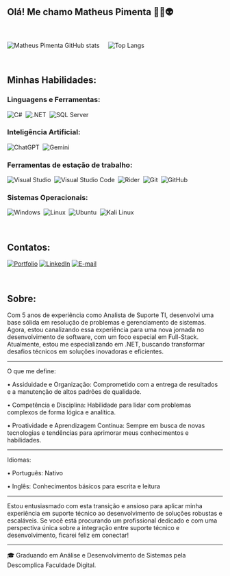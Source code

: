 ## Olá! Me chamo Matheus Pimenta 🖖🏼👽

&nbsp;
&nbsp;

![Matheus Pimenta GitHub stats](https://github-readme-stats.vercel.app/api?username=mthpmt&show_icons=true&theme=neon)&nbsp;&nbsp;
&nbsp;&nbsp;![Top Langs](https://github-readme-stats.vercel.app/api/top-langs/?username=mthpmt&layout=compact&theme=neon)

&nbsp;
&nbsp;

## Minhas Habilidades:

### Linguagens e Ferramentas:

![C#](https://img.shields.io/badge/C%23-239120?style=for-the-badge&logo=csharp&logoColor=white)&nbsp;
![.NET](https://img.shields.io/badge/.NET-512BD4?style=for-the-badge&logo=dotnet&logoColor=white)&nbsp;
![SQL Server](https://img.shields.io/badge/Microsoft%20SQL%20Server-CC2927?style=for-the-badge&logo=microsoft%20sql%20server&logoColor=white)&nbsp;

### Inteligência Artificial:

![ChatGPT](https://img.shields.io/badge/ChatGPT-74aa9c?style=for-the-badge&logo=openai&logoColor=white)&nbsp;
![Gemini](https://img.shields.io/badge/Gemini-8E75B2?style=for-the-badge&logo=googlebard&logoColor=fff)&nbsp;

### Ferramentas de estação de trabalho:

![Visual Studio](https://img.shields.io/badge/Visual_Studio-5C2D91?style=for-the-badge&logo=visual%20studio&logoColor=white)&nbsp;
![Visual Studio Code](https://img.shields.io/badge/vscode-007ACC?style=for-the-badge&logo=visual-studio-code&logoColor=white)&nbsp;
![Rider](https://img.shields.io/badge/Rider-000000?style=for-the-badge&logo=Rider&logoColor=white)&nbsp;
![Git](https://img.shields.io/badge/GIT-E44C30?style=for-the-badge&logo=git&logoColor=white)&nbsp;
![GitHub](https://img.shields.io/badge/GitHub-100000?style=for-the-badge&logo=github&logoColor=white)&nbsp;

### Sistemas Operacionais:

![Windows](https://img.shields.io/badge/Windows-0078D6?style=for-the-badge&logo=windows&logoColor=white)&nbsp;
![Linux](https://img.shields.io/badge/Linux-FCC624?style=for-the-badge&logo=linux&logoColor=black)&nbsp;
![Ubuntu](https://img.shields.io/badge/Ubuntu-E95420?style=for-the-badge&logo=ubuntu&logoColor=white)&nbsp;
![Kali Linux](https://img.shields.io/badge/Kali_Linux-557C94?style=for-the-badge&logo=kali-linux&logoColor=white)&nbsp;

&nbsp;
&nbsp;

## Contatos:

[![Portfolio](https://img.shields.io/badge/Portfolio-255E63?style=for-the-badge&logo=About.me&logoColor=white)](https://bio.site/mthpmt)
[![LinkedIn](https://img.shields.io/badge/LinkedIn-0077B5?style=for-the-badge&logo=linkedin&logoColor=white)](https://www.linkedin.com/in/matheus-pimenta-807127242/)
[![E-mail](https://img.shields.io/badge/Gmail-D14836?style=for-the-badge&logo=gmail&logoColor=white)](mailto:dev.mthpmt@gmail.com)

&nbsp;
&nbsp;

## Sobre:

Com 5 anos de experiência como Analista de Suporte TI, desenvolvi uma base sólida em resolução de problemas e gerenciamento de sistemas. Agora, estou canalizando essa experiência para uma nova jornada no desenvolvimento de software, com um foco especial em Full-Stack. Atualmente, estou me especializando em .NET, buscando transformar desafios técnicos em soluções inovadoras e eficientes.

---

O que me define:

• Assiduidade e Organização: Comprometido com a entrega de resultados e a manutenção de altos padrões de qualidade.

• Competência e Disciplina: Habilidade para lidar com problemas complexos de forma lógica e analítica.

• Proatividade e Aprendizagem Contínua: Sempre em busca de novas tecnologias e tendências para aprimorar meus conhecimentos e habilidades.

---

Idiomas:

• Português: Nativo

• Inglês: Conhecimentos básicos para escrita e leitura

---

Estou entusiasmado com esta transição e ansioso para aplicar minha experiência em suporte técnico ao desenvolvimento de soluções robustas e escaláveis. Se você está procurando um profissional dedicado e com uma perspectiva única sobre a integração entre suporte técnico e desenvolvimento, ficarei feliz em conectar!

---

🎓 Graduando em Análise e Desenvolvimento de Sistemas pela Descomplica Faculdade Digital.
